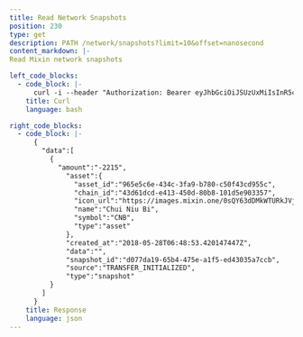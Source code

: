 ```yaml
---
title: Read Network Snapshots
position: 230
type: get
description: PATH /network/snapshots?limit=10&offset=nanosecond
content_markdown: |-
Read Mixin network snapshots

left_code_blocks:
  - code_block: |-
      curl -i --header "Authorization: Bearer eyJhbGciOiJSUzUxMiIsInR5cCI6IkpXVCJ9.eyJleHAiOjE1MzUyNjQ4MDUsImlhdCI6MTUyNzQ4ODgwNSwianRpIjoiZjhjMGY2OGItNzIwNC00ZmJmLTkzNWMtMTE5OGI4NTlmODhhIiwic2lkIjoiYWM2ZDFmODYtYTY0Yi00NWRkLTllZmEtN2JmMGVjZjI2MDU2Iiwic2lnIjoiYmJkYmMyMDM3MGM2YTI1NTJkZjVlOGRjMThhMGUwZjAxZDI5ZTBiNTZkZjAyYWFkNTkzZjc1ZGM4YTM0YTU1YyIsInVpZCI6IjMxYjFhMTdjLWFiMzgtNGFhNC05YmM5LWY0NjQyNzEyODExMyJ9.BQMByeL_RFdCD4HnmTsdu29IcIJcH6Vl2OynX99sfjQBkWNLSKTYeQy6jvpo5jkMMrm3pQS3QC_n4bOzU9BOT-GtATqf2bzrSeLqig3c83-SCwMjbNpi9pfrB60ZsEpXSyIp7Atvu1_aC-87bwCsa4apzT9avcWeyHvkwAiELF4" --header "Content-Type: application/json" --header "Content-length: 0" "https://api.mixin.one/network/snapshots?limit=2&offset=1000"
    title: Curl
    language: bash

right_code_blocks:
  - code_block: |-
      {  
        "data":[  
          {  
            "amount":"-2215",
              "asset":{  
                "asset_id":"965e5c6e-434c-3fa9-b780-c50f43cd955c",
                "chain_id":"43d61dcd-e413-450d-80b8-101d5e903357",
                "icon_url":"https://images.mixin.one/0sQY63dDMkWTURkJVjowWY6Le4ICjAFuu3ANVyZA4uI3UdkbuOT5fjJUT82ArNYmZvVcxDXyNjxoOv0TAYbQTNKS=s128",
                "name":"Chui Niu Bi",
                "symbol":"CNB",
                "type":"asset"
              },
              "created_at":"2018-05-28T06:48:53.420147447Z",
              "data":"",
              "snapshot_id":"d077da19-65b4-475e-a1f5-ed43035a7ccb",
              "source":"TRANSFER_INITIALIZED",
              "type":"snapshot"
          }
        ]
      }
    title: Response
    language: json
---
```

